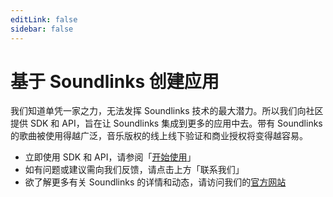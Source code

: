 ```yaml
---
editLink: false
sidebar: false
---
```


# 基于 Soundlinks 创建应用

我们知道单凭一家之力，无法发挥 Soundlinks 技术的最大潜力。所以我们向社区提供 SDK 和 API，旨在让 Soundlinks 集成到更多的应用中去。带有 Soundlinks 的歌曲被使用得越广泛，音乐版权的线上线下验证和商业授权将变得越容易。

- 立即使用 SDK 和 API，请参阅「[开始使用](/introduction/)」
- 如有问题或建议需向我们反馈，请点击上方「联系我们」
- 欲了解更多有关 Soundlinks 的详情和动态，请访问我们的[官方网站](https://soundlinks.net)
